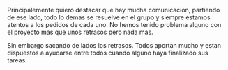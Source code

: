Principalemente quiero destacar que hay mucha comunicacion, partiendo de ese lado, todo lo demas se resuelve en el grupo y siempre estamos atentos a los pedidos de cada uno. 
No hemos tenido problema alguno con el proyecto mas que unos retrasos pero nada mas.  

Sin embargo sacando de lados los retrasos. Todos aportan mucho y estan dispuestos a ayudarse entre todos cuando alguno haya finalizado sus tareas.

